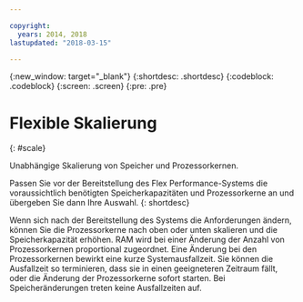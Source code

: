 ```yaml
---

copyright:
  years: 2014, 2018
lastupdated: "2018-03-15"

---
```


<!-- Attribute definitions --> 
{:new_window: target="_blank"}
{:shortdesc: .shortdesc}
{:codeblock: .codeblock}
{:screen: .screen}
{:pre: .pre}

# Flexible Skalierung
{: #scale}

Unabhängige Skalierung von Speicher und Prozessorkernen.

Passen Sie vor der Bereitstellung des Flex Performance-Systems die voraussichtlich benötigten Speicherkapazitäten und Prozessorkerne an und übergeben Sie dann Ihre Auswahl.
{: shortdesc}

Wenn sich nach der Bereitstellung des Systems die Anforderungen ändern, können Sie die Prozessorkerne nach oben oder unten skalieren und die Speicherkapazität erhöhen. RAM wird bei einer Änderung der Anzahl von Prozessorkernen proportional zugeordnet. Eine Änderung bei den Prozessorkernen bewirkt eine kurze Systemausfallzeit. Sie können die Ausfallzeit so terminieren, dass sie in einen geeigneteren Zeitraum fällt, oder die Änderung der Prozessorkerne sofort starten. Bei Speicheränderungen treten keine Ausfallzeiten auf. 
